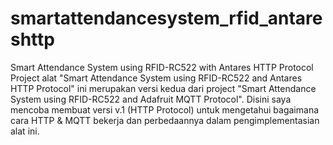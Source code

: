 # smartattendancesystem_rfid_antareshttp
Smart Attendance System using RFID-RC522 with Antares HTTP Protocol
Project alat "Smart Attendance System using RFID-RC522 and Antares HTTP Protocol" ini merupakan versi kedua dari project "Smart Attendance System using RFID-RC522 and Adafruit MQTT Protocol". Disini saya mencoba membuat versi v.1 (HTTP Protocol) untuk mengetahui bagaimana cara HTTP & MQTT bekerja dan perbedaannya dalam pengimplementasian alat ini.
